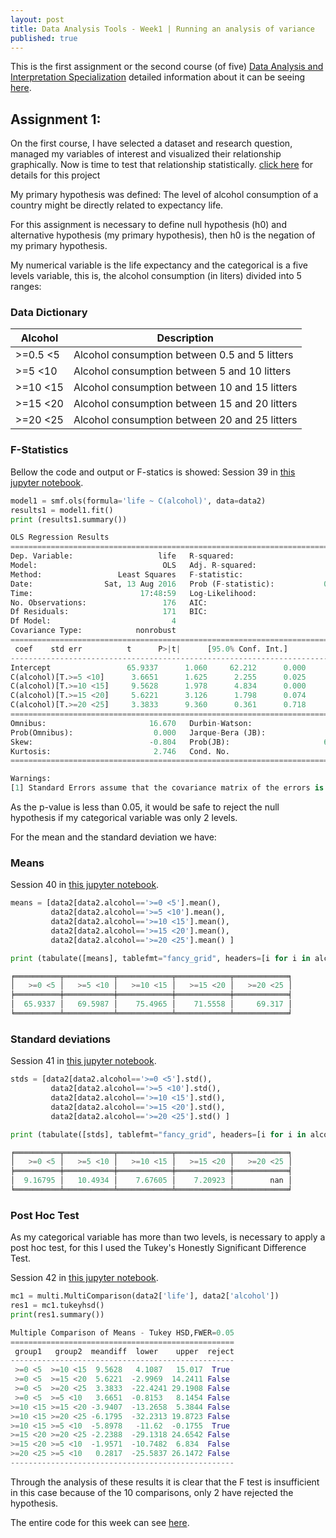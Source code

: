```yaml
---
layout: post
title: Data Analysis Tools - Week1 | Running an analysis of variance
published: true
---
```


This is the first assignment or the second course (of five) [Data Analysis and Interpretation Specialization](https://www.coursera.org/specializations/data-analysis) detailed information about it can be seeing [here](https://www.coursera.org/learn/data-visualization#).

## Assignment 1:
On the first course, I have selected a dataset and research question, managed my variables of interest and visualized their relationship graphically. Now is time to test that relationship statistically.
[click here](https://sidon.github.io/data-visualization-week1/) for details for this project

My primary hypothesis was defined:
The level of alcohol consumption of a country might be directly related to expectancy life.

For this assignment is necessary to define null hypothesis (h0) and alternative hypothesis (my primary hypothesis), then h0 is the negation of my primary hypothesis.

My numerical variable is the life expectancy and the categorical is a five levels variable, this is, the alcohol consumption (in liters) divided into 5 ranges:

### <a name = "dictionary"></a>Data Dictionary

| Alcohol    | Description  
|------------|----------------------------------------------
| >=0.5  <5  | Alcohol consumption between 0.5 and 5 litters
| >=5    <10 | Alcohol consumption between 5 and 10 litters
| >=10   <15 | Alcohol consumption between 10 and 15 litters
| >=15   <20 | Alcohol consumption between 15 and 20 litters
| >=20   <25 | Alcohol consumption between 20 and 25 litters

### F-Statistics

Bellow the code and output or F-statics is showed:
Session 39 in [this jupyter notebook](https://github.com/Sidon/Sidon.github.io/blob/master/_posts/tools-submitw1.ipynb).

```python
model1 = smf.ols(formula='life ~ C(alcohol)', data=data2)
results1 = model1.fit()
print (results1.summary())

OLS Regression Results                            
==============================================================================
Dep. Variable:                   life   R-squared:                       0.125
Model:                            OLS   Adj. R-squared:                  0.105
Method:                 Least Squares   F-statistic:                     6.112
Date:                Sat, 13 Aug 2016   Prob (F-statistic):           0.000128
Time:                        17:48:59   Log-Likelihood:                -639.68
No. Observations:                 176   AIC:                             1289.
Df Residuals:                     171   BIC:                             1305.
Df Model:                           4                                         
Covariance Type:            nonrobust                                         
==========================================================================================
 coef    std err          t      P>|t|      [95.0% Conf. Int.]
------------------------------------------------------------------------------------------
Intercept                 65.9337      1.060     62.212      0.000        63.842    68.026
C(alcohol)[T.>=5 <10]      3.6651      1.625      2.255      0.025         0.457     6.873
C(alcohol)[T.>=10 <15]     9.5628      1.978      4.834      0.000         5.658    13.468
C(alcohol)[T.>=15 <20]     5.6221      3.126      1.798      0.074        -0.548    11.793
C(alcohol)[T.>=20 <25]     3.3833      9.360      0.361      0.718       -15.093    21.860
==============================================================================
Omnibus:                       16.670   Durbin-Watson:                   1.863
Prob(Omnibus):                  0.000   Jarque-Bera (JB):               19.421
Skew:                          -0.804   Prob(JB):                     6.06e-05
Kurtosis:                       2.746   Cond. No.                         14.4
==============================================================================

Warnings:
[1] Standard Errors assume that the covariance matrix of the errors is correctly specified.
```
As the p-value is less than 0.05, it would be safe to reject the null hypothesis if my categorical variable was only 2 levels.

For the mean and the standard deviation we have:

### Means

Session 40 in [this jupyter notebook](https://github.com/Sidon/Sidon.github.io/blob/master/_posts/tools-submitw1.ipynb).

```python
means = [data2[data2.alcohol=='>=0 <5'].mean(),
         data2[data2.alcohol=='>=5 <10'].mean(),
         data2[data2.alcohol=='>=10 <15'].mean(),
         data2[data2.alcohol=='>=15 <20'].mean(),
         data2[data2.alcohol=='>=20 <25'].mean() ]

print (tabulate([means], tablefmt="fancy_grid", headers=[i for i in alcohol_map.values()]))

╒══════════╤═══════════╤════════════╤════════════╤════════════╕
│   >=0 <5 │   >=5 <10 │   >=10 <15 │   >=15 <20 │   >=20 <25 │
╞══════════╪═══════════╪════════════╪════════════╪════════════╡
│  65.9337 │   69.5987 │    75.4965 │    71.5558 │     69.317 │
╘══════════╧═══════════╧════════════╧════════════╧════════════╛
```

### Standard deviations

Session 41 in [this jupyter notebook](https://github.com/Sidon/Sidon.github.io/blob/master/_posts/tools-submitw1.ipynb).

```python
stds = [data2[data2.alcohol=='>=0 <5'].std(),
         data2[data2.alcohol=='>=5 <10'].std(),
         data2[data2.alcohol=='>=10 <15'].std(),
         data2[data2.alcohol=='>=15 <20'].std(),
         data2[data2.alcohol=='>=20 <25'].std() ]

print (tabulate([stds], tablefmt="fancy_grid", headers=[i for i in alcohol_map.values()]))

╒══════════╤═══════════╤════════════╤════════════╤════════════╕
│   >=0 <5 │   >=5 <10 │   >=10 <15 │   >=15 <20 │   >=20 <25 │
╞══════════╪═══════════╪════════════╪════════════╪════════════╡
│  9.16795 │   10.4934 │    7.67605 │    7.20923 │        nan │
╘══════════╧═══════════╧════════════╧════════════╧════════════╛

```

### Post Hoc Test

As my categorical variable has more than two levels, is necessary to apply a post hoc test, for this I used the Tukey's Honestly Significant Difference Test.

Session 42 in [this jupyter notebook](https://github.com/Sidon/Sidon.github.io/blob/master/_posts/tools-submitw1.ipynb).

```python
mc1 = multi.MultiComparison(data2['life'], data2['alcohol'])
res1 = mc1.tukeyhsd()
print(res1.summary())

Multiple Comparison of Means - Tukey HSD,FWER=0.05
==================================================
 group1   group2  meandiff  lower    upper  reject
--------------------------------------------------
 >=0 <5  >=10 <15  9.5628   4.1087   15.017  True
 >=0 <5  >=15 <20  5.6221  -2.9969  14.2411 False
 >=0 <5  >=20 <25  3.3833  -22.4241 29.1908 False
 >=0 <5  >=5 <10   3.6651  -0.8153   8.1454 False
>=10 <15 >=15 <20 -3.9407  -13.2658  5.3844 False
>=10 <15 >=20 <25 -6.1795  -32.2313 19.8723 False
>=10 <15 >=5 <10  -5.8978   -11.62  -0.1755  True
>=15 <20 >=20 <25 -2.2388  -29.1318 24.6542 False
>=15 <20 >=5 <10  -1.9571  -10.7482  6.834  False
>=20 <25 >=5 <10   0.2817  -25.5837 26.1472 False
--------------------------------------------------
```

Through the analysis of these results it is clear that the F test is insufficient in this case because of the 10 comparisons, only 2 have rejected the hypothesis.

The entire code for this week can see [here](https://github.com/Sidon/Sidon.github.io/blob/master/_posts/tools-submitw1.ipynb).

